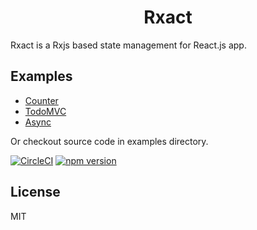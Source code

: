 <h1 align="center">Rxact</h1>

Rxact is a Rxjs based state management for React.js app.

## Examples

* [Counter](https://darmody.github.io/rxact/examples/counter)
* [TodoMVC](https://darmody.github.io/rxact/examples/todomvc)
* [Async](https://darmody.github.io/rxact/examples/async)

Or checkout source code in examples directory.

[![CircleCI](https://circleci.com/gh/Darmody/rxact/tree/master.svg?style=svg)](https://circleci.com/gh/Darmody/rxact/tree/master)
[![npm version](https://img.shields.io/npm/v/rxact.svg?style=flat-square)](https://www.npmjs.com/package/rxact)

## License

MIT
